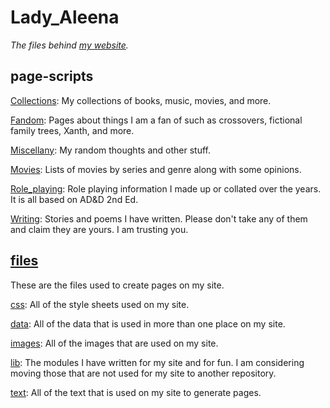 # Lady_Aleena

*The files behind [my website](http://fantasy.xecu.net).*

## page-scripts

[Collections](Collections): My collections of books, music, movies, and more.

[Fandom](Fandom): Pages about things I am a fan of such as crossovers, fictional family trees, Xanth, and more.

[Miscellany](Miscellany): My random thoughts and other stuff.

[Movies](Movies): Lists of movies by series and genre along with some opinions.

[Role_playing](Role_playing): Role playing information I made up or collated over the years. It is all based on AD&D 2nd Ed.

[Writing](Writing): Stories and poems I have written. Please don't take any of them and claim they are yours. I am trusting you.

## [files](files)

These are the files used to create pages on my site.

[css](files/css): All of the style sheets used on my site.

[data](files/data): All of the data that is used in more than one place on my site.

[images](files/images): All of the images that are used on my site.

[lib](files/lib): The modules I have written for my site and for fun. I am considering moving those that are not used for my site to another repository.

[text](files/text): All of the text that is used on my site to generate pages.
